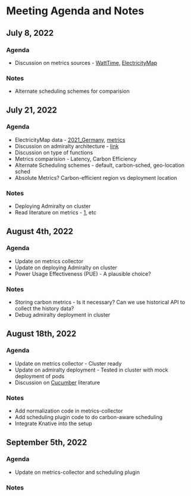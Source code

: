 # Meeting Agenda and Notes
## July 8, 2022
### Agenda
- Discussion on metrics sources - [WattTime](https://www.watttime.org/api-documentation/#introduction), [ElectricityMap](https://static.electricitymap.org/api/docs/index.html)

### Notes
- Alternate scheduling schemes for comparision

## July 21, 2022
### Agenda

- ElectricityMap data - [2021_Germany](https://drive.google.com/file/d/1F-PXu4p9sR28Gx2aJII-kuesCWV5vPS9/view?usp=sharing), [metrics](https://docs.google.com/spreadsheets/d/e/2PACX-1vQymR9eNK7U9bDSUBlyegx0y6FPhpe-mVBGniPzGtWDjZyHb8gI2NHSx-S49EXBhCkDe8dqfJAvsi3C/pubhtml#)
- Discussion on admiralty architecture - [link](https://admiralty.io/docs/concepts/topologies)
- Discussion on type of functions
- Metrics comparision - Latency, Carbon Efficiency
- Alternate Scheduling schemes - default, carbon-sched, geo-location sched
- Absolute Metrics? Carbon-efficient region vs deployment location

### Notes
- Deploying Admiralty on cluster
- Read literature on metrics - [1](https://dl.acm.org/doi/10.1145/3530688), etc

## August 4th, 2022
### Agenda

- Update on metrics collector
- Update on deploying Admiralty on cluster
- Power Usage Effectiveness (PUE) - A plausible choice?

### Notes
- Storing carbon metrics - Is it necessary? Can we use historical API to collect the history data?
- Debug admiralty deployment in cluster

## August 18th, 2022
### Agenda
- Update on metrics collector - Cluster ready
- Update on admiralty deployment - Tested in cluster with mock deployment of pods
- Discussion on [Cucumber](https://link.springer.com/chapter/10.1007/978-3-031-12597-3_14) literature

### Notes
- Add normalization code in metrics-collector
- Add scheduling plugin code to do carbon-aware scheduling
- Integrate Knative into the setup

## September 5th, 2022
### Agenda
- Update on metrics-collector and scheduling plugin

### Notes